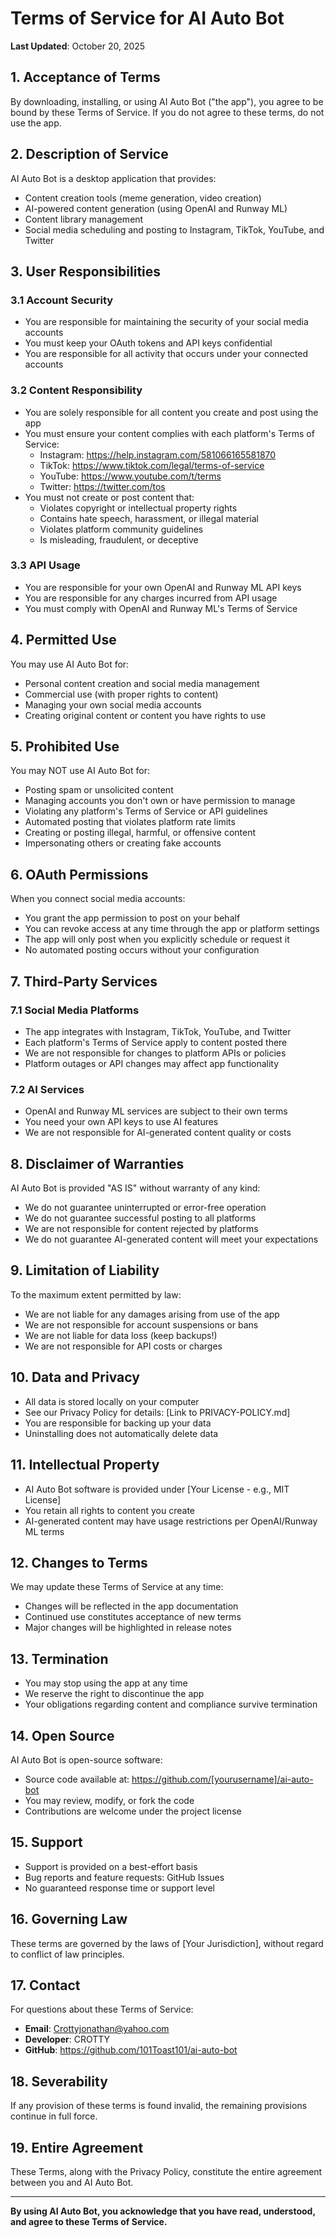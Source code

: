 # Terms of Service for AI Auto Bot

**Last Updated**: October 20, 2025

## 1. Acceptance of Terms

By downloading, installing, or using AI Auto Bot ("the app"), you agree to be bound by these Terms of Service. If you do not agree to these terms, do not use the app.

## 2. Description of Service

AI Auto Bot is a desktop application that provides:
- Content creation tools (meme generation, video creation)
- AI-powered content generation (using OpenAI and Runway ML)
- Content library management
- Social media scheduling and posting to Instagram, TikTok, YouTube, and Twitter

## 3. User Responsibilities

### 3.1 Account Security
- You are responsible for maintaining the security of your social media accounts
- You must keep your OAuth tokens and API keys confidential
- You are responsible for all activity that occurs under your connected accounts

### 3.2 Content Responsibility
- You are solely responsible for all content you create and post using the app
- You must ensure your content complies with each platform's Terms of Service:
  - Instagram: https://help.instagram.com/581066165581870
  - TikTok: https://www.tiktok.com/legal/terms-of-service
  - YouTube: https://www.youtube.com/t/terms
  - Twitter: https://twitter.com/tos
- You must not create or post content that:
  - Violates copyright or intellectual property rights
  - Contains hate speech, harassment, or illegal material
  - Violates platform community guidelines
  - Is misleading, fraudulent, or deceptive

### 3.3 API Usage
- You are responsible for your own OpenAI and Runway ML API keys
- You are responsible for any charges incurred from API usage
- You must comply with OpenAI and Runway ML's Terms of Service

## 4. Permitted Use

You may use AI Auto Bot for:
- Personal content creation and social media management
- Commercial use (with proper rights to content)
- Managing your own social media accounts
- Creating original content or content you have rights to use

## 5. Prohibited Use

You may NOT use AI Auto Bot for:
- Posting spam or unsolicited content
- Managing accounts you don't own or have permission to manage
- Violating any platform's Terms of Service or API guidelines
- Automated posting that violates platform rate limits
- Creating or posting illegal, harmful, or offensive content
- Impersonating others or creating fake accounts

## 6. OAuth Permissions

When you connect social media accounts:
- You grant the app permission to post on your behalf
- You can revoke access at any time through the app or platform settings
- The app will only post when you explicitly schedule or request it
- No automated posting occurs without your configuration

## 7. Third-Party Services

### 7.1 Social Media Platforms
- The app integrates with Instagram, TikTok, YouTube, and Twitter
- Each platform's Terms of Service apply to content posted there
- We are not responsible for changes to platform APIs or policies
- Platform outages or API changes may affect app functionality

### 7.2 AI Services
- OpenAI and Runway ML services are subject to their own terms
- You need your own API keys to use AI features
- We are not responsible for AI-generated content quality or costs

## 8. Disclaimer of Warranties

AI Auto Bot is provided "AS IS" without warranty of any kind:
- We do not guarantee uninterrupted or error-free operation
- We do not guarantee successful posting to all platforms
- We are not responsible for content rejected by platforms
- We do not guarantee AI-generated content will meet your expectations

## 9. Limitation of Liability

To the maximum extent permitted by law:
- We are not liable for any damages arising from use of the app
- We are not responsible for account suspensions or bans
- We are not liable for data loss (keep backups!)
- We are not responsible for API costs or charges

## 10. Data and Privacy

- All data is stored locally on your computer
- See our Privacy Policy for details: [Link to PRIVACY-POLICY.md]
- You are responsible for backing up your data
- Uninstalling does not automatically delete data

## 11. Intellectual Property

- AI Auto Bot software is provided under [Your License - e.g., MIT License]
- You retain all rights to content you create
- AI-generated content may have usage restrictions per OpenAI/Runway ML terms

## 12. Changes to Terms

We may update these Terms of Service at any time:
- Changes will be reflected in the app documentation
- Continued use constitutes acceptance of new terms
- Major changes will be highlighted in release notes

## 13. Termination

- You may stop using the app at any time
- We reserve the right to discontinue the app
- Your obligations regarding content and compliance survive termination

## 14. Open Source

AI Auto Bot is open-source software:
- Source code available at: https://github.com/[yourusername]/ai-auto-bot
- You may review, modify, or fork the code
- Contributions are welcome under the project license

## 15. Support

- Support is provided on a best-effort basis
- Bug reports and feature requests: GitHub Issues
- No guaranteed response time or support level

## 16. Governing Law

These terms are governed by the laws of [Your Jurisdiction], without regard to conflict of law principles.

## 17. Contact

For questions about these Terms of Service:
- **Email**: Crottyjonathan@yahoo.com
- **Developer**: CROTTY
- **GitHub**: https://github.com/101Toast101/ai-auto-bot

## 18. Severability

If any provision of these terms is found invalid, the remaining provisions continue in full force.

## 19. Entire Agreement

These Terms, along with the Privacy Policy, constitute the entire agreement between you and AI Auto Bot.

---

**By using AI Auto Bot, you acknowledge that you have read, understood, and agree to these Terms of Service.**
